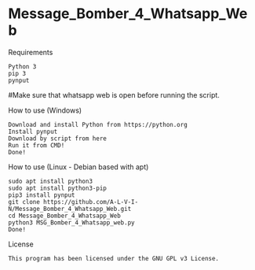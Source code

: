 # Message_Bomber_4_Whatsapp_Web

Requirements

    Python 3
    pip 3
    pynput
    
#Make sure that whatsapp web is open before running the script.    
    
How to use (Windows)

    Download and install Python from https://python.org
    Install pynput 
    Download by script from here
    Run it from CMD!
    Done!

How to use (Linux - Debian based with apt)

    sudo apt install python3
    sudo apt install python3-pip
    pip3 install pynput
    git clone https://github.com/A-L-V-I-N/Message_Bomber_4_Whatsapp_Web.git
    cd Message_Bomber_4_Whatsapp_Web 
    python3 MSG_Bomber_4_Whatsapp_web.py
    Done!

License

    This program has been licensed under the GNU GPL v3 License.
